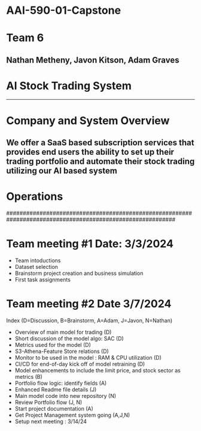 # AAI-590-01-Capstone
# Team 6
## Nathan Metheny, Javon Kitson, Adam Graves
# AI Stock Trading System
-------------------------------------------------------------------------------------------------------------
# Company and System Overview
## We offer a SaaS based subscription services that provides end users the ability to set up their trading portfolio and automate their stock trading utilizing our AI based system


# Operations
###########################################################################################################
# Team meeting #1 Date: 3/3/2024
- Team intoductions
- Dataset selection
- Brainstorm project creation and business simulation
- First task assignments
  
# Team meeting #2 Date 3/7/2024
Index (D=Discussion, B=Brainstorm, A=Adam, J=Javon, N=Nathan)
- Overview of main model for trading (D)
- Short discussion of the model algo: SAC (D)
- Metrics used for the model (D)
- S3-Athena-Feature Store relations (D)
- Monitor to be used in the model : RAM & CPU utilization (D)
- CI/CD for end-of-day kick off of model retraining (D)
- Model enhancements to include the limit price, and stock sector as metrics (B)
- Portfolio flow logic: identify fields (A)
- Enhanced Readme file details (J)
- Main model code into new repository (N)
- Review Portfolio flow (J, N)
- Start project documentation (A)
- Get Project Management system going (A,J,N)
- Setup next meeting : 3/14/24
